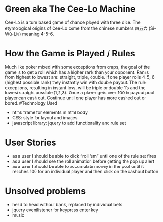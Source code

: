 # Green aka The Cee-Lo Machine
Cee-Lo is a turn based game of chance played with three dice. The etymological origins of Cee-Lo come from the chinese numbers 四五六 (Sì-Wŭ-Liù) meaning 4-5-6.
# How the Game is Played / Rules
Much like poker mixed with some exceptions from craps, the goal of the game is to get a roll which has a higher rank than your opponent. Ranks from highest to lowest are: straight, triple, double. if one player rolls 4, 5, 6 (highest possible rank) they instantly win with double payout. The rule exceptions, resulting in instant loss, will be triple or double 1's and the lowest straight possible (1,2,3). Once a player gets over 100 in payout pool player can cash out. Continue until one player has more cashed out or bored.
#Technology Used
* html: frame for elements in html body
* CSS: style for layout and images
* javascript library: jquery to add functionality and rule set


# User Stories
* as a user I should be able to click “roll ‘em” until one of the rule set fires
* as a user I should see the roll animation before getting the pop up alert
* as a user I should be able to accumulate money in the pool until it reaches 100 for an individual player and then click on the cashout button

# Unsolved problems
* head to head without bank, replaced by individual bets
* jquery eventlistener for keypress enter key
* music
